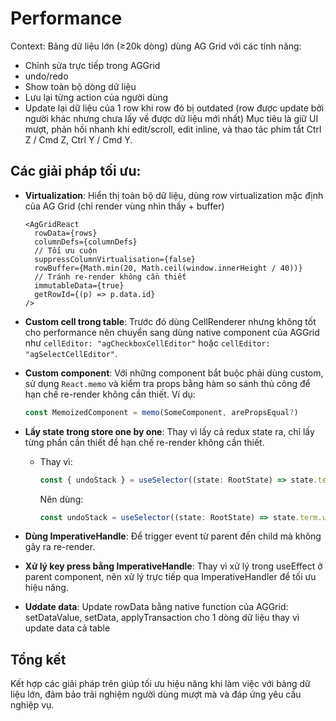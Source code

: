 # Performance

Context: Bảng dữ liệu lớn (≥20k dòng) dùng AG Grid với các tính năng:
- Chỉnh sửa trực tiếp trong AGGrid
- undo/redo
- Show toàn bộ dòng dữ liệu
- Lưu lại từng action của người dùng
- Update lại dữ liệu của 1 row khi row đó bị outdated (row được update bởi người khác nhưng chưa lấy về được dữ liệu mới nhất)
Mục tiêu là giữ UI mượt, phản hồi nhanh khi edit/scroll, edit inline, và thao tác phím tắt Ctrl Z / Cmd Z, Ctrl Y / Cmd Y.

## Các giải pháp tối ưu:

- **Virtualization**: Hiển thị toàn bộ dữ liệu, dùng row virtualization mặc định của AG Grid (chỉ render vùng nhìn thấy + buffer)

      <AgGridReact
        rowData={rows}
        columnDefs={columnDefs}
        // Tối ưu cuộn
        suppressColumnVirtualisation={false}
        rowBuffer={Math.min(20, Math.ceil(window.innerHeight / 40))}
        // Tránh re-render không cần thiết
        immutableData={true}
        getRowId={(p) => p.data.id}
      />

- **Custom cell trong table**: Trước đó dùng CellRenderer nhưng không tốt cho performance nên chuyển sang dùng native component của AGGrid như `cellEditor: "agCheckboxCellEditor"` hoặc `cellEditor: "agSelectCellEditor"`.
- **Custom component**: Với những component bắt buộc phải dùng custom, sử dụng `React.memo` và kiểm tra props bằng hàm so sánh thủ công để hạn chế re-render không cần thiết. Ví dụ:

  ```js
  const MemoizedComponent = memo(SomeComponent, arePropsEqual?)
  ```

- **Lấy state trong store one by one**: Thay vì lấy cả redux state ra, chỉ lấy từng phần cần thiết để hạn chế re-render không cần thiết.

  - Thay vì:
    ```js
    const { undoStack } = useSelector((state: RootState) => state.term);
    ```
    Nên dùng:
    ```js
    const undoStack = useSelector((state: RootState) => state.term.undoStack);
    ```

- **Dùng ImperativeHandle**: Để trigger event từ parent đến child mà không gây ra re-render.
- **Xử lý key press bằng ImperativeHandle**: Thay vì xử lý trong useEffect ở parent component, nên xử lý trực tiếp qua ImperativeHandler để tối ưu hiệu năng.
- **Uơdate data**: Update rowData bằng native function của AGGrid: setDataValue, setData, applyTransaction cho 1 dòng dữ liệu thay vì update data cả table

## Tổng kết

Kết hợp các giải pháp trên giúp tối ưu hiệu năng khi làm việc với bảng dữ liệu lớn, đảm bảo trải nghiệm người dùng mượt mà và đáp ứng yêu cầu nghiệp vụ.
